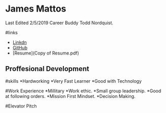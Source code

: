 # James Mattos
 
Last Edited 2/5/2019
Career Buddy Todd Nordquist.

#links
* [Linkdn](https://www.linkedin.com/in/james-mattos-77914317a/)
* [GitHub](https://github.com/jamesmattos55/jamesmattos55.github.io)
* [Resume](Copy of Resume.pdf)

## Proffesional Development

#skills
*Hardworking
*Very Fast Learner
*Good with Technology

#Work Experience
*Millitary
  *Work ethic.
  *Small group leadership.
  *Good at following orders.
  *Mission First Mindset.
  *Decision Making.
  
#Elevator Pitch



